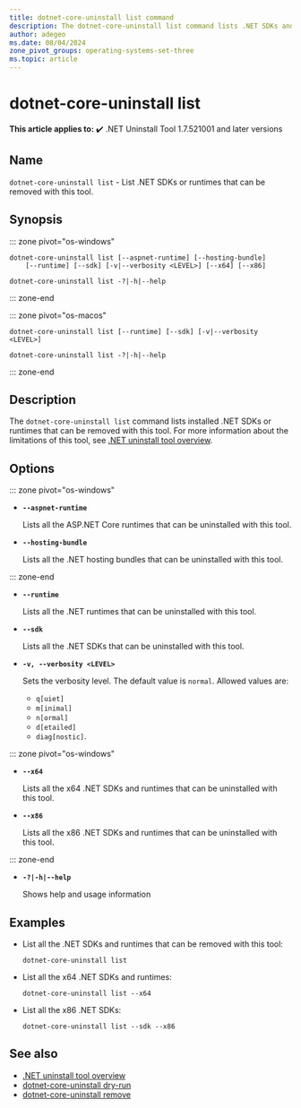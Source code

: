 ```yaml
---
title: dotnet-core-uninstall list command
description: The dotnet-core-uninstall list command lists .NET SDKs and runtimes that can be removed with the tool.
author: adegeo
ms.date: 08/04/2024
zone_pivot_groups: operating-systems-set-three
ms.topic: article
---
```


# dotnet-core-uninstall list

**This article applies to:** ✔️ .NET Uninstall Tool 1.7.521001 and later versions

## Name

`dotnet-core-uninstall list` - List .NET SDKs or runtimes that can be removed with this tool.

## Synopsis

::: zone pivot="os-windows"

```dotnetcli
dotnet-core-uninstall list [--aspnet-runtime] [--hosting-bundle]
    [--runtime] [--sdk] [-v|--verbosity <LEVEL>] [--x64] [--x86]

dotnet-core-uninstall list -?|-h|--help
```

::: zone-end

::: zone pivot="os-macos"

```dotnetcli
dotnet-core-uninstall list [--runtime] [--sdk] [-v|--verbosity <LEVEL>]

dotnet-core-uninstall list -?|-h|--help
```

::: zone-end

## Description

The `dotnet-core-uninstall list` command lists installed .NET SDKs or runtimes that can be removed with this tool. For more information about the limitations of this tool, see [.NET uninstall tool overview](uninstall-tool-overview.md).

## Options

::: zone pivot="os-windows"

- **`--aspnet-runtime`**
  
  Lists all the ASP.NET Core runtimes that can be uninstalled with this tool.

- **`--hosting-bundle`**
  
  Lists all the .NET hosting bundles that can be uninstalled with this tool.

::: zone-end

- **`--runtime`**

  Lists all the .NET runtimes that can be uninstalled with this tool.

- **`--sdk`**

  Lists all the .NET SDKs that can be uninstalled with this tool.

- **`-v, --verbosity <LEVEL>`**

  Sets the verbosity level. The default value is `normal`. Allowed values are:

  - `q[uiet]`
  - `m[inimal]`
  - `n[ormal]`
  - `d[etailed]`
  - `diag[nostic]`.

::: zone pivot="os-windows"

- **`--x64`**

  Lists all the x64 .NET SDKs and runtimes that can be uninstalled with this tool.

- **`--x86`**

  Lists all the x86 .NET SDKs and runtimes that can be uninstalled with this tool.

::: zone-end

- **`-?|-h|--help`**

  Shows help and usage information

## Examples

- List all the .NET SDKs and runtimes that can be removed with this tool:

  ```console
  dotnet-core-uninstall list
  ```

- List all the x64 .NET SDKs and runtimes:

  ```console
  dotnet-core-uninstall list --x64
  ```

- List all the x86 .NET SDKs:

  ```console
  dotnet-core-uninstall list --sdk --x86
  ```

## See also

- [.NET uninstall tool overview](uninstall-tool-overview.md)
- [dotnet-core-uninstall dry-run](uninstall-tool-cli-dry-run.md)
- [dotnet-core-uninstall remove](uninstall-tool-cli-remove.md)
